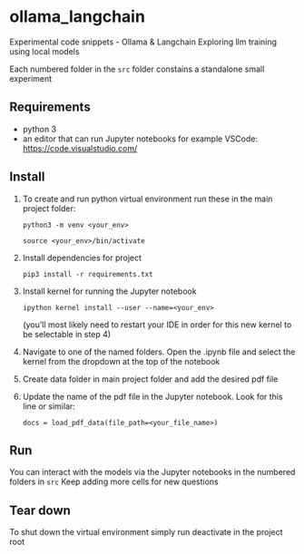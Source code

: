 # ollama_langchain
Experimental code snippets - Ollama &amp; Langchain
Exploring llm training using local models

Each numbered folder in the `src` folder constains a standalone small experiment

## Requirements

- python 3
- an editor that can run Jupyter notebooks for example VSCode: https://code.visualstudio.com/

## Install

1. To create and run python virtual environment run these in the main project folder:

    `python3 -m venv <your_env>`
  
    `source <your_env>/bin/activate`

2. Install dependencies for project

    `pip3 install -r requirements.txt`

3. Install kernel for running the Jupyter notebook

    `ipython kernel install --user --name=<your_env>`

    (you'll most likely need to restart your IDE in order for this new kernel to be selectable in step 4)

4. Navigate to one of the named folders.
  Open the .ipynb file and select the kernel from the dropdown at the top of the notebook

5. Create data folder in main project folder and add the desired pdf file

6. Update the name of the pdf file in the Jupyter notebook. Look for this line or similar:
  
    `docs = load_pdf_data(file_path=<your_file_name>)`

## Run

You can interact with the models via the Jupyter notebooks in the numbered folders in `src`
Keep adding more cells for new questions

## Tear down

To shut down the virtual environment simply run deactivate in the project root
